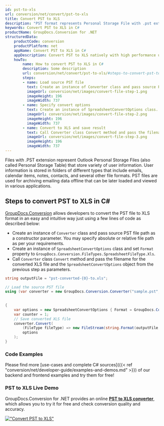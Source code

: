 ```yaml
---
id: pst-to-xls
url: conversion/net/convert/pst-to-xls
title: Convert PST to XLS
description: "PST format represents Personal Storage File with .pst extension. Learn how to convert PST to XLS file programmatically in C# language using GroupDocs.Conversion for .NET library."
keywords: Convert PST to XLS in C#
productName: GroupDocs.Conversion for .NET
structuredData:
    productCode: conversion
    productPlatform: net
    appName: Convert PST to XLS in C#
    appDescription: Convert PST to XLS natively with high performance using C# language and server side GroupDocs.Conversion for .NET APIs, without the use of any software like Microsoft or Open Office.
    howTo:
        name: How to convert PST to XLS in C# 
        description: Some description
        url: conversion/net/convert/pst-to-xls/#steps-to-convert-pst-to-xls-in-c
        steps:
        - name: Load source PST file 
          text: Create an instance of Converter class and pass source PST file path as a constructor parameter. You may specify absolute or relative file path as per your requirements. 
          imageUrl: conversion/net/images/convert-file-step-1.png
          imageHeight: 196
          imageWidth: 737
        - name: Specify convert options 
          text: Create an instance of SpreadsheetConvertOptions class.
          imageUrl: conversion/net/images/convert-file-step-2.png
          imageHeight: 196
          imageWidth: 737
        - name: Convert to XLS and save result 
          text: Call Converter class Convert method and pass the filename for the converted HTML file and the SpreadsheetConvertOptions object from the previous step as parameters.
          imageUrl: conversion/net/images/convert-file-step-3.png
          imageHeight: 196
          imageWidth: 737
---
```


Files with .PST extension represent Outlook Personal Storage Files (also called Personal Storage Table) that store variety of user information. User information is stored in folders of different types that include emails, calendar items, notes, contacts, and several other file formats. PST files are used for archiving emailing data offline that can be later loaded and viewed in various applications.

## Steps to convert PST to XLS in C#

[GroupDocs.Conversion](https://products.groupdocs.com/conversion/net) allows developers to convert the PST file to XLS format in an easy and intuitive way just using a few lines of code as described below:

* Create an instance of `Converter` class and pass source PST file path as a constructor parameter. You may specify absolute or relative file path as per your requirements. 
* Create an instance of `SpreadsheetConvertOptions` class and set `Format` property to `GroupDocs.Conversion.FileTypes.SpreadsheetFileType.Xls`.
* Call `Converter` class `Convert` method and pass the filename for the converted XLS file and the `SpreadsheetConvertOptions` object from the previous step as parameters.

```csharp
string outputFile = "pst-converted-{0}-to.xls";

// Load the source PST file
using (var converter = new GroupDocs.Conversion.Converter("sample.pst", fileType => fileType == PersonalStorageFileType.Pst
                                                                                                    ? new PersonalStorageLoadOptions()
                                                                                                    : null))
{
    var options = new SpreadsheetConvertOptions { Format = GroupDocs.Conversion.FileTypes.SpreadsheetFileType.Xls };
	var counter = 1;
    // Save converted XLS file
    converter.Convert(
		(FileType fileType) => new FileStream(string.Format(outputFile, counter++), FileMode.Create),
        options
    );            
}
```

### Code Examples

Please find more [use-cases and complete C# sources]({{< ref "conversion/net/developer-guide/examples-and-demos.md" >}}) of our backend and frontend examples and try them for free!

### PST to XLS Live Demo

GroupDocs.Conversion for .NET provides an online [**PST to XLS converter**](https://products.groupdocs.app/conversion/pst-to-xls), which allows you to try it for free and check conversion quality and accuracy.

[!["Convert PST to XLS"](conversion/net/images/convert-to-xls/convert-pst-to-xls.png)](https://products.groupdocs.app/conversion/pst-to-xls)